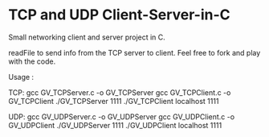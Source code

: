 # TCP and UDP Client-Server-in-C
Small networking client and server project in C.

readFile to send info from the TCP server to client. Feel free to fork and play with the code. 

Usage :



  TCP:
    gcc GV_TCPServer.c -o GV_TCPServer
    gcc GV_TCPClient.c -o GV_TCPClient
    ./GV_TCPServer 1111
    ./GV_TCPClient localhost 1111    



 UDP:
    gcc GV_UDPServer.c -o GV_UDPServer
    gcc GV_UDPClient.c -o GV_UDPClient
    ./GV_UDPServer 1111
    ./GV_UDPClient localhost 1111
    
